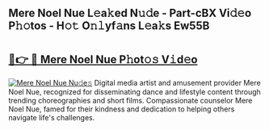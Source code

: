 ## Mere Noel Nue L𝚎a𝚔ed N𝚞𝚍e - Part-cBX Vi𝚍𝚎o P𝚑𝚘tos - H𝚘𝚝 O𝚗𝚕yf𝚊ns L𝚎a𝚔s Ew55B

# <h2><a href="http://kfe4ce.oniu.top/?m=Mere+Noel+Nue">🔗👉 🔴 Mere Noel Nue P𝚑ot𝚘𝚜 V𝚒d𝚎o</a></h2>

[![Mere Noel Nue Nu𝚍e𝚜](https://i.imgur.com/0qMVB7G.gif)](http://kfe4ce.oniu.top/?m=Mere+Noel+Nue)
Digital media artist and amusement provider Mere Noel Nue, recognized for disseminating dance and lifestyle content through trending choreographies and short films. Compassionate counselor Mere Noel Nue, famed for their kindness and dedication to helping others navigate life's challenges.  
